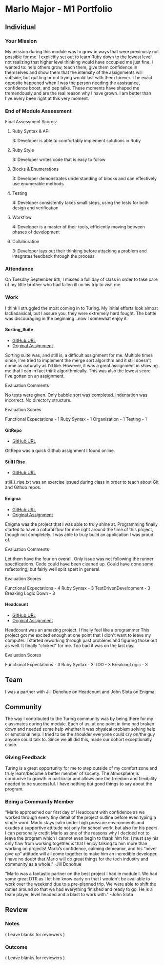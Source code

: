# Marlo Major - M1 Portfolio

## Individual

### Your Mission

My mission during this module was to grow in ways that were previously not
possible for me. I explicitly set out to learn Ruby down to the lowest level,
not realizing that higher level thinking would have occupied me just fine. I
wanted to: help others grow, teach them, give them confidence in themselves and
show them that the intensity of the assignments will subside, but quitting or
not trying would last with them forever. The exact opposite happened when I
was the person needing the assistance, confidence boost, and pep talks. These
moments have shaped me tremendously and are the real reason why I have grown.
I am better than I've every been right at this very moment.

### End of Module Assessment

Final Assessment Scores:

1. Ruby Syntax & API

    3: Developer is able to comfortably implement solutions in Ruby

2. Ruby Style

    3: Developer writes code that is easy to follow

3. Blocks & Enumerations

    3: Developer demonstrates understanding of blocks and can effectively use enumerable methods

4. Testing

    4: Developer consistently takes small steps, using the tests for both design and verification

5. Workflow

    4: Developer is a master of their tools, efficiently moving between phases of development

6. Collaboration

    3: Developer lays out their thinking before attacking a problem and integrates feedback through the process

### Attendance

On Tuesday September 8th, I missed a full day of class in order to take care of
my little brother who had fallen ill on his trip to visit me.

### Work

I think I struggled the most coming in to Turing. My initial efforts look almost
lackadaisical, but I assure you, they were extremely hard fought. The battle
was discouraging in the beginning...now I somewhat enjoy it.

#### Sorting_Suite

* [GitHub URL](https://github.com/marlomajor/Sorting_Suite)
* [Original Assignment](https://github.com/turingschool/sorting-suite)

Sorting suite was, and still is, a difficult assignment for me. Multiple times
since, I've tried to implement the merge sort algorithm and it still doesn't
come as naturally as I'd like. However, it was a great assignment in showing
me that I can in fact think algorithmically. This was also the lowest score I've
gotten on an assignment.

Evaluation Comments

No tests were given. Only bubble sort was completed. Indentation was incorrect.
No directory structure.

Evaluation Scores

Functional Expectations - 1
Ruby Syntax             - 1
Organization            - 1
Testing                 - 1

#### GitRepo

* [GitHub URL](https://github.com/marlomajor/Git_Repo)

GitRepo was a quick Github assignment I found online.

#### Still I Rise

* [GitHub URL](https://github.com/marlomajor/Poetry_One)

still_i_rise.txt was an exercise issued during class in order to teach about
Git and Github repos.

#### Enigma

* [GitHub URL](https://github.com/marlomajor/Enigma)
* [Original Assignment](https://github.com/turingschool/sorting-suite)

Enigma was the project that I was able to truly shine at. Programming finally
started to have a natural flow for mre right around the time of this project,
though not completely. I was able to truly build an application I was proud of.

Evaluation Comments

Let them have the four on overall. Only issue was not following the runner
specifications. Code could have been cleaned up. Could have done some refactoring,
but fairly well split apart in general.

Evaluation Scores

Functional Expectations - 4
Ruby Syntax             - 3
TestDrivenDevelopment   - 3
Breaking Logic Down     - 3

#### Headcount

* [GitHub URL](https://github.com/marlomajor/Headcount)
* [Original Assignment](https://github.com/turingschool/sorting-suite)

Headcount was an amazing project. I finally feel like a programmer This project got me
excited enough at one point that I didn't want to leave my computer. I started
reworking through past problems and figuring those out as well. It finally "clicked"
for me. Too bad it was on the last day.

Evaluation Scores

Functional Expectations  -  3
Ruby Syntax              -  3
TDD                      -  3
BreakingLogic            -  3

## Team

I was a partner with Jill Donohue on Headcount and John Slota on Enigma.


## Community

The way I contributed to the Turing community was by being there for my classmates
during the module. Each of us, at one point in time had broken down and needed
some help whether it was physical problem solving help or emotional help. I tried
to be the shoulder everyone could cry on/the guy anyone could talk to. Since we all
did this, made our cohort exceptionally close.

### Giving Feedback

Turing is a great opportunity for me to step outside of my comfort zone and
truly learn/become a better member of society. The atmosphere is conducive to
growth in particular and allows one the freedom and flexibility needed to be
successful. I have nothing but good things to say about the program.

### Being a Community Member

“Marlo approached our first day of Headcount with confidence as we worked through every tiny detail of the project outline before even typing a single word.  Marlo stays calm under high pressure environments and exudes a supportive attitude not only for school work, but also for his peers.  I can personally credit Marlo as one of the reasons why I decided not to leave the program which I cannot even begin to thank him for.  I must say his only flaw from working together is that I enjoy talking to him more than working on projects!  Marlo’s confidence, calming demeanor, and his “never give up” attitude will all come together to make him an incredible developer.  I have no doubt that Marlo will do great things for the tech industry and community as a whole."
-Jill Donohue

"Marlo was a fantastic partner on the best project I had in module I. We had some great DTR as I let him know early on
that I wouldn't be available to work over the weekend due to a pre-planned trip. We were able to shift the duties around
so that we had everything finished and ready to go. He is a team player, level headed and a blast to work with."
-John Slota

## Review


### Notes

( Leave blanks for reviewers )

### Outcome

( Leave blanks for reviewers )
